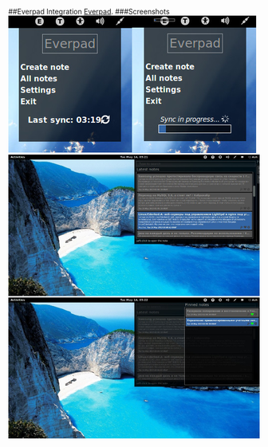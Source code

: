 ##Everpad Integration
[Everpad](https://github.com/nvbn/everpad).
###Screenshots
![Menu](/screenshots/menus.jpg)
![Latest/Search notes](/screenshots/notes.jpg)
![Pinned notes](/screenshots/pinned_notes.jpg)